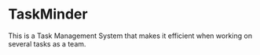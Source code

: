 # TaskMinder
This is a Task Management System that makes it efficient when working on several tasks as a team.
